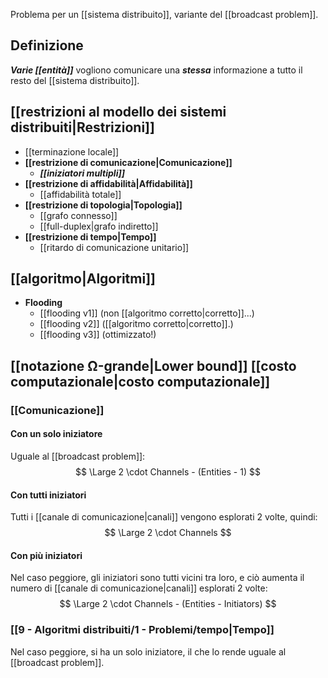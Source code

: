 Problema per un [[sistema distribuito]], variante del [[broadcast problem]].

## Definizione

***Varie [[entità]]*** vogliono comunicare una ***stessa*** informazione a tutto il resto del [[sistema distribuito]].

## [[restrizioni al modello dei sistemi distribuiti|Restrizioni]]

- [[terminazione locale]]
- **[[restrizione di comunicazione|Comunicazione]]**
	- ***[[iniziatori multipli]]***
- **[[restrizione di affidabilità|Affidabilità]]**
	- [[affidabilità totale]]
- **[[restrizione di topologia|Topologia]]**
	- [[grafo connesso]]
	- [[full-duplex|grafo indiretto]]
- **[[restrizione di tempo|Tempo]]**
	- [[ritardo di comunicazione unitario]]

## [[algoritmo|Algoritmi]]

- **Flooding**
	- [[flooding v1]] (non [[algoritmo corretto|corretto]]...)
	- [[flooding v2]] ([[algoritmo corretto|corretto]].)
	- [[flooding v3]] (ottimizzato!)

## [[notazione Ω-grande|Lower bound]] [[costo computazionale|costo computazionale]]

### [[Comunicazione]]

#### Con un solo iniziatore

Uguale al [[broadcast problem]]:
$$
\Large 2 \cdot Channels - (Entities - 1)
$$

#### Con tutti iniziatori

Tutti i [[canale di comunicazione|canali]] vengono esplorati $2$ volte, quindi:
$$
\Large 2 \cdot Channels
$$

#### Con più iniziatori

Nel caso peggiore, gli iniziatori sono tutti vicini tra loro, e ciò aumenta il numero di [[canale di comunicazione|canali]] esplorati $2$ volte:
$$
\Large 2 \cdot Channels - (Entities - Initiators)
$$

### [[9 - Algoritmi distribuiti/1 - Problemi/tempo|Tempo]]

Nel caso peggiore, si ha un solo iniziatore, il che lo rende uguale al [[broadcast problem]].

